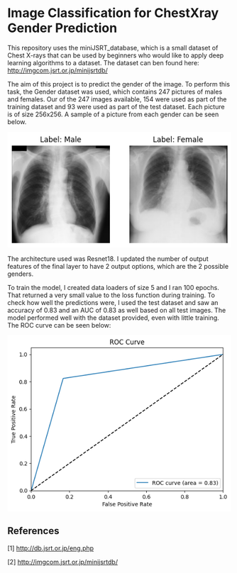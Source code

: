 # Image Classification for ChestXray Gender Prediction

This repository uses the miniJSRT_database, which is a small dataset of Chest X-rays that can be used by beginners who would like to apply deep learning algorithms to a dataset. The dataset can ben found here: http://imgcom.jsrt.or.jp/minijsrtdb/

The aim of this project is to predict the gender of the image. To perform this task, the Gender dataset was used, which contains 247 pictures of males and females. Our of the 247 images available, 154 were used as part of the training dataset and 93 were used as part of the test dataset. Each picture is of size 256x256. A sample of a picture from each gender can be seen below.

![Images from each gender](Genger_sample_text_label.png)

The architecture used was Resnet18. I updated the number of output features of the final layer to have 2 output options, which are the 2 possible genders.

To train the model, I created data loaders of size 5 and I ran 100 epochs. That returned a very small value to the loss function during training. To check how well the predictions were, I used the test dataset and saw an accuracy of 0.83 and an AUC of 0.83 as well based on all test images. The model performed well with the dataset provided, even with little training. The ROC curve can be seen below:

![ROC Curve](Roc_curve_gender_prediction.png)

## References
[1] http://db.jsrt.or.jp/eng.php

[2] http://imgcom.jsrt.or.jp/minijsrtdb/
